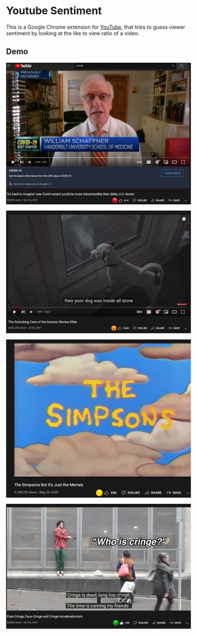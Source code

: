 # Youtube Sentiment

This is a Google Chrome extension for [YouTube](https://www.youtube.com/), that tries to guess viewer sentiment by looking at the like to view ratio of a video.

## Demo

![Screenshot](./screenshots/red.png)

![Screenshot](./screenshots/orange.png)

![Screenshot](./screenshots/yellow.png)

![Screenshot](./screenshots/green.png)
